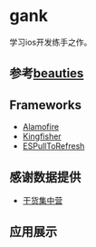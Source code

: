 # gank

学习ios开发练手之作。

## 参考[beauties](https://github.com/liushuaikobe/beauties)

## Frameworks
- [Alamofire](https://github.com/Alamofire/Alamofire)
- [Kingfisher](https://github.com/onevcat/Kingfisher)
- [ESPullToRefresh](https://github.com/eggswift/pull-to-refresh)

## 感谢数据提供
- [干货集中营](http://gank/io)

## 应用展示
